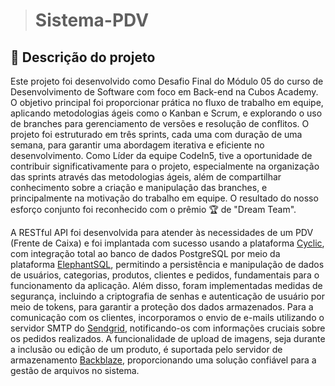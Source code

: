 ># Sistema-PDV
## 📂 Descrição do projeto
Este projeto foi desenvolvido como Desafio Final do Módulo 05 do curso de Desenvolvimento de Software com foco em Back-end na Cubos Academy. O objetivo principal foi proporcionar prática no fluxo de trabalho em equipe, aplicando metodologias ágeis como o Kanban e Scrum, e explorando o uso de branches para gerenciamento de versões e resolução de conflitos. O projeto foi estruturado em três sprints, cada uma com duração de uma semana, para garantir uma abordagem iterativa e eficiente no desenvolvimento. Como Líder da equipe CodeIn5, tive a oportunidade de contribuir significativamente para o projeto, especialmente na organização das sprints através das metodologias ágeis, além de compartilhar conhecimento sobre a criação e manipulação das branches, e principalmente na motivação do trabalho em equipe. O resultado do nosso esforço conjunto foi reconhecido com o prêmio 🏆 de "Dream Team".

A RESTful API foi desenvolvida para atender às necessidades de um PDV (Frente de Caixa) e foi implantada com sucesso usando a plataforma [Cyclic](https://www.cyclic.sh/), com integração total ao banco de dados PostgreSQL por meio da plataforma [ElephantSQL](https://www.elephantsql.com/), permitindo a persistência e manipulação de dados de usuários, categorias, produtos, clientes e pedidos, fundamentais para o funcionamento da aplicação. Além disso, foram implementadas medidas de segurança, incluindo a criptografia de senhas e autenticação de usuário por meio de tokens, para garantir a proteção dos dados armazenados. Para a comunicação com os clientes, incorporamos o envio de e-mails utilizando o servidor SMTP do [Sendgrid](https://sendgrid.com/en-us/2?adobe_mc_sdid=SDID%3D0C972E2A1A5B44D5-7C455C1ECC21C801%7CMCORGID%3D32523BB96217F7B60A495CB6%40AdobeOrg%7CTS%3D1704917007), notificando-os com informações cruciais sobre os pedidos realizados. A funcionalidade de upload de imagens, seja durante a inclusão ou edição de um produto, é suportada pelo servidor de armazenamento [Backblaze](https://www.backblaze.com/), proporcionando uma solução confiável para a gestão de arquivos no sistema.
